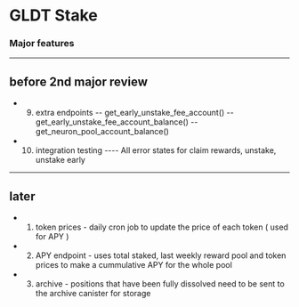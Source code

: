 # GLDT Stake

### Major features

-----------
 before 2nd major review
-----------
- 9. extra endpoints
-- get_early_unstake_fee_account()
-- get_early_unstake_fee_account_balance()
-- get_neuron_pool_account_balance()
- 10. integration testing 
---- All error states for claim rewards, unstake, unstake early

-----------
 later
-----------

- 1. token prices - daily cron job to update the price of each token ( used for APY )
- 2. APY endpoint - uses total staked, last weekly reward pool and token prices to make a cummulative APY for the whole pool 
- 3. archive - positions that have been fully dissolved need to be sent to the archive canister for storage